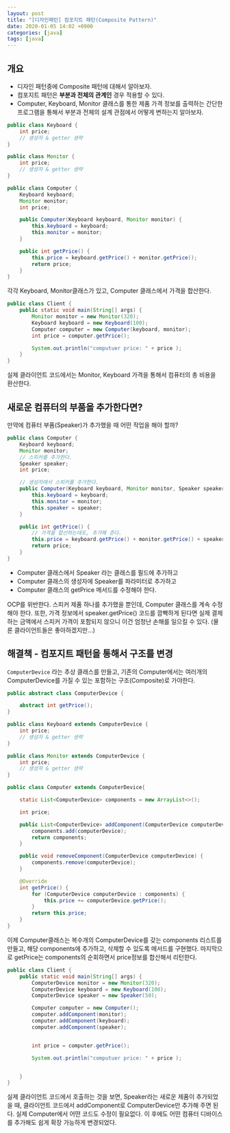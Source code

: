 ```yaml
---
layout: post
title: "[디자인패턴] 컴포지트 패턴(Composite Pattern)"
date: 2020-01-05 14:02 +0900
categories: [java]
tags: [java]
---
```


## 개요

- 디자인 패턴중에 Composite 패턴에 대해서 알아보자.
- 컴포지트 패턴은 **부분과 전체의 관계인** 경우 적용할 수 있다.
- Computer, Keyboard, Monitor 클래스를 통한 제품 가격 정보를 출력하는 간단한 프로그램을 통해서 부분과 전체의 설계 관점에서 어떻게 변하는지 알아보자.
<!-- more -->
```java
public class Keyboard {
    int price;
    // 생성자 & getter 생략
}

public class Monitor {
    int price;
    // 생성자 & getter 생략
}
```

```java
public class Computer {
    Keyboard keyboard;
    Monitor monitor;
    int price;

    public Computer(Keyboard keyboard, Monitor monitor) {
        this.keyboard = keyboard;
        this.monitor = monitor;
    }

    public int getPrice() {
        this.price = keyboard.getPrice() + monitor.getPrice();
        return price;
    }
}
```

각각 Keyboard, Monitor클래스가 있고, Computer 클래스에서 가격을 합산한다.

```java
public class Client {
    public static void main(String[] args) {
        Monitor monitor = new Monitor(320);
        Keyboard keyboard = new Keyboard(100);
        Computer computer = new Computer(keyboard, monitor);
        int price = computer.getPrice();

        System.out.println("computuer price: " + price );
    }
}
```

실제 클라이언트 코드에서는 Monitor, Keyboard 가격을 통해서 컴퓨터의 총 비용을 환산한다.

## 새로운 컴퓨터의 부품을 추가한다면?

만약에 컴퓨터 부품(Speaker)가 추가했을 때 어떤 작업을 해야 할까?

```java
public class Computer {
    Keyboard keyboard;
    Monitor monitor;
    // 스피커를 추가한다.
    Speaker speaker;
    int price;

    // 생성자에서 스피커를 추가한다.
    public Computer(Keyboard keyboard, Monitor monitor, Speaker speaker) {
        this.keyboard = keyboard;
        this.monitor = monitor;
        this.speaker = speaker;
    }

    public int getPrice() {
        // 가격을 합산하는데도, 추가해 준다.
        this.price = keyboard.getPrice() + monitor.getPrice() + speaker.getPrice();
        return price;
    }
}
```

- Computer 클래스에서 Speaker 라는 클래스를 필드에 추가하고
- Computer 클래스의 생성자에 Speaker를 파라미터로 추가하고
- Computer 클래스의 getPrice 메서드를 수정해야 한다.

OCP를 위반한다. 스피커 제품 하나를 추가했을 뿐인데, Computer 클래스를 계속 수정해야 한다. 또한, 가격 정보에서 speaker.getPrice() 코드를 깜빡하게 된다면 실제 결제하는 금액에서 스피커 가격이 포함되지 않으니 이건 엄청난 손해를 일으킬 수 있다. (물론 클라이언트들은 좋아하겠지만...)

## 해결책 - 컴포지트 패턴을 통해서 구조를 변경

`ComputerDevice` 라는 추상 클래스를 만들고, 기존의 Computer에서는 여러개의 ComputerDevice를 가질 수 있는 포함하는 구조(Composite)로 가야한다.

```java
public abstract class ComputerDevice {

    abstract int getPrice();
}

public class Keyboard extends ComputerDevice {
    int price;
    // 생성자 & getter 생략
}

public class Monitor extends ComputerDevice {
    int price;
    // 생성자 & getter 생략
}

```

```java
public class Computer extends ComputerDevice{

    static List<ComputerDevice> components = new ArrayList<>();

    int price;

    public List<ComputerDevice> addComponent(ComputerDevice computerDevice) {
        components.add(computerDevice);
        return components;
    }

    public void removeComponent(ComputerDevice computerDevice) {
        components.remove(computerDevice);
    }

    @Override
    int getPrice() {
        for (ComputerDevice computerDevice : components) {
            this.price += computerDevice.getPrice();
        }
        return this.price;
    }
}
```

이제 Computer클래스는 복수개의 ComputerDevice를 갖는 components 리스트를 만들고, 해당 components에 추가하고, 삭제할 수 있도록 메서드를 구현했다. 마지막으로 getPrice는 components의 순회하면서 price정보를 합산해서 리턴한다.

```java
public class Client {
    public static void main(String[] args) {
        ComputerDevice monitor = new Monitor(320);
        ComputerDevice keyboard = new Keyboard(100);
        ComputerDevice speaker = new Speaker(50);

        Computer computer = new Computer();
        computer.addComponent(monitor);
        computer.addComponent(keyboard);
        computer.addComponent(speaker);


        int price = computer.getPrice();

        System.out.println("computuer price: " + price );


    }
}
```

실제 클라이언트 코드에서 호출하는 것을 보면, Speaker라는 새로운 제품이 추가되었을 때, 클라이언트 코드에서 addComponent로 ComputerDevice만 추가해 주면 된다. 실제 Computer에서 어떤 코드도 수정이 필요없다. 이 후에도 어떤 컴퓨터 디바이스를 추가해도 쉽게 확장 가능하게 변경되었다.

